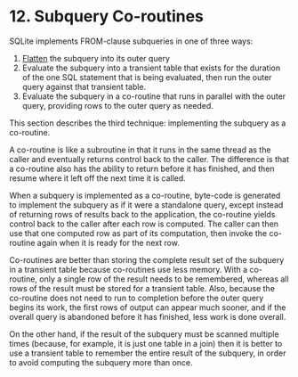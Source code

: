 # 12\. Subquery Co\-routines



 SQLite implements FROM\-clause subqueries in one of three ways:
 

1. [Flatten](optoverview.html#flattening) the subquery into its outer query
2. Evaluate the subquery into a transient table that exists for
 the duration of the one SQL statement that is being evaluated,
 then run the outer query against that transient table.
3. Evaluate the subquery in a co\-routine that runs in parallel with
 the outer query, providing rows to the outer query as needed.



 This section describes the third technique: implementing the subquery
 as a co\-routine.




 A co\-routine is like a subroutine in that it runs in the same thread
 as the caller and eventually returns control back to the caller. The
 difference is that a co\-routine also has the ability to return
 before it has finished, and then resume where it left off the next
 time it is called.




 When a subquery is implemented as a co\-routine, byte\-code is generated
 to implement the subquery as if it were a standalone query, except
 instead of returning rows of results back to the application, the
 co\-routine yields control back to the caller after each row is computed.
 The caller can then use that one computed row as part of its computation,
 then invoke the co\-routine again when it is ready for the next row.




 Co\-routines are better than storing the complete result set of the subquery
 in a transient table because co\-routines use less memory. With a co\-routine,
 only a single row of the result needs to be remembered, whereas all rows of
 the result must be stored for a transient table. Also, because the
 co\-routine does not need to run to completion before the outer query
 begins its work, the first rows of output can appear much sooner, and if
 the overall query is abandoned before it has finished, less work is done
 overall.




 On the other hand, if the result of the subquery must be scanned multiple
 times (because, for example, it is just one table in a join) then it
 is better to use a transient table to remember the entire result of the
 subquery, in order to avoid computing the subquery more than once.




